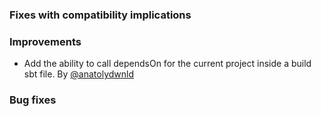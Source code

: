   [@anatolydwnld]: https://github.com/anatolydwnld

### Fixes with compatibility implications

### Improvements

- Add the ability to call dependsOn for the current project inside a build sbt file. By [@anatolydwnld][@anatolydwnld]

### Bug fixes
